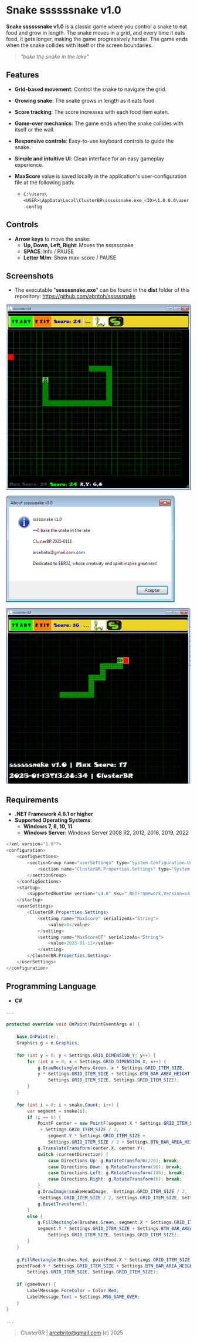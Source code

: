 # Snake ssssssnake v1.0

**Snake ssssssnake v1.0** is a classic game where you control a snake to eat food and grow in length. The snake moves in a grid, and every time it eats food, it gets longer, making the game progressively harder. The game ends when the snake collides with itself or the screen boundaries.

> *"bake the snake in the lake"*

## Features

- **Grid-based movement**: Control the snake to navigate the grid.
- **Growing snake**: The snake grows in length as it eats food.
- **Score tracking**: The score increases with each food item eaten.
- **Game-over mechanics**: The game ends when the snake collides with itself or the wall.
- **Responsive controls**: Easy-to-use keyboard controls to guide the snake.
- **Simple and intuitive UI**: Clean interface for an easy gameplay experience.

- **MaxScore** value is saved locally in the application's user-configuration file at the following path:
    - `C:\Users\<USER>\AppData\Local\ClusterBR\ssssssnake.exe_<ID>\1.0.0.0\user.config`

## Controls

- **Arrow keys** to move the snake: 
  - **Up, Down, Left, Right**: Moves the ssssssnake
  - **SPACE**: Info / PAUSE
  - **Letter M/m**: Show max-score / PAUSE

## Screenshots

- The executable "**ssssssnake.exe**" can be found in the **dist** folder of this repository:
https://github.com/abritoh/ssssssnake


![C#](./Resources/ssssssnake-v1.0-2.png "ssssssnake v1.0")

![C#](./Resources/ssssssnake-about.png "ssssssnake v1.0")

![C#](./Resources/ssssssnake-max-score.png "ssssssnake v1.0")


## Requirements

- **.NET Framework 4.6.1 or higher**
- **Supported Operating Systems**:
  - **Windows 7, 8, 10, 11**
  - **Windows Server**: Windows Server 2008 R2, 2012, 2016, 2019, 2022
    
```csharp
<?xml version="1.0"?>
<configuration>
    <configSections>
        <sectionGroup name="userSettings" type="System.Configuration.UserSettingsGroup, System, Version=4.0.0.0, Culture=neutral, PublicKeyToken=b77a5c561934e089">
            <section name="ClusterBR.Properties.Settings" type="System.Configuration.ClientSettingsSection, System, Version=4.0.0.0, Culture=neutral, PublicKeyToken=b77a5c561934e089" allowExeDefinition="MachineToLocalUser" requirePermission="false"/>
        </sectionGroup>
    </configSections>
    <startup> 
        <supportedRuntime version="v4.0" sku=".NETFramework,Version=v4.6.1"/>
    </startup>
    <userSettings>
        <ClusterBR.Properties.Settings>
            <setting name="MaxScore" serializeAs="String">
                <value>0</value>
            </setting>
            <setting name="MaxScoreDT" serializeAs="String">
                <value>2025-01-11</value>
            </setting>
        </ClusterBR.Properties.Settings>
    </userSettings>
</configuration>
```

## Programming Language

- **C#**

```csharp
...

protected override void OnPaint(PaintEventArgs e) {

    base.OnPaint(e);
    Graphics g = e.Graphics;

    for (int y = 0; y < Settings.GRID_DIMENSION_Y; y++) {
        for (int x = 0; x < Settings.GRID_DIMENSION_X; x++) {
            g.DrawRectangle(Pens.Green, x * Settings.GRID_ITEM_SIZE, 
            y * Settings.GRID_ITEM_SIZE + Settings.BTN_BAR_AREA_HEIGHT, 
                Settings.GRID_ITEM_SIZE, Settings.GRID_ITEM_SIZE);
        }
    }

    for (int i = 0; i < snake.Count; i++) {
        var segment = snake[i];
        if (i == 0) {
            PointF center = new PointF(segment.X * Settings.GRID_ITEM_SIZE
             + Settings.GRID_ITEM_SIZE / 2, 
                segment.Y * Settings.GRID_ITEM_SIZE +
                Settings.GRID_ITEM_SIZE / 2 + Settings.BTN_BAR_AREA_HEIGHT);
            g.TranslateTransform(center.X, center.Y);
            switch (currentDirection) {
                case Directions.Up: g.RotateTransform(270); break;
                case Directions.Down: g.RotateTransform(90); break;
                case Directions.Left: g.RotateTransform(180); break;
                case Directions.Right: g.RotateTransform(0); break;
            }
            g.DrawImage(snakeHeadImage, -Settings.GRID_ITEM_SIZE / 2, 
            -Settings.GRID_ITEM_SIZE / 2, Settings.GRID_ITEM_SIZE, Settings.GRID_ITEM_SIZE);
            g.ResetTransform();
        }
        else {
            g.FillRectangle(Brushes.Green, segment.X * Settings.GRID_ITEM_SIZE, 
            segment.Y * Settings.GRID_ITEM_SIZE + Settings.BTN_BAR_AREA_HEIGHT, 
                Settings.GRID_ITEM_SIZE, Settings.GRID_ITEM_SIZE);
        }
    }

    g.FillRectangle(Brushes.Red, pointFood.X * Settings.GRID_ITEM_SIZE, 
    pointFood.Y * Settings.GRID_ITEM_SIZE + Settings.BTN_BAR_AREA_HEIGHT, 
        Settings.GRID_ITEM_SIZE, Settings.GRID_ITEM_SIZE);

    if (gameOver) {                
        LabelMessage.ForeColor = Color.Red;
        LabelMessage.Text = Settings.MSG_GAME_OVER;
    }
}

...
```

> ClusterBR  | arcebrito@gmail.com (c) 2025